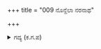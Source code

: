 +++
title = "009 ನೊನ್ದೆಲಾ ನರನಾಥ"

+++

<details><summary>ಗದ್ಯ (ಕ.ಗ.ಪ) </summary>

9. ಕರುಣೆಯಿಂದ ನೋಡುತ್ತಾ, 'ನೊಂದೆಯಾ ದೊರೆಯೇ, ನಿನಗೆ ವಿಧಿ ಏಕೆ ಕೋಪಮಾಡಿಕೊಂಡಿತೊ, ಎಂದು ಹೇಳುತ್ತಾ. ಕೃಷ್ಣನು ಧರ್ಮರಾಯನ ಗಾಯಗಳನ್ನು ತನ್ನ ಮೃದುವಾದ ಕೈಗಳಿಂದ ನಿಧಾನವಾಗಿ ಸವರಿದನು. ಆಗ ಕಣ್ಣು ತೆರೆದ ಧರ್ಮರಾಯನು ಕೃಷ್ಣ ಅರ್ಜುನರನ್ನು ನೋಡಿದನು.
</details>
